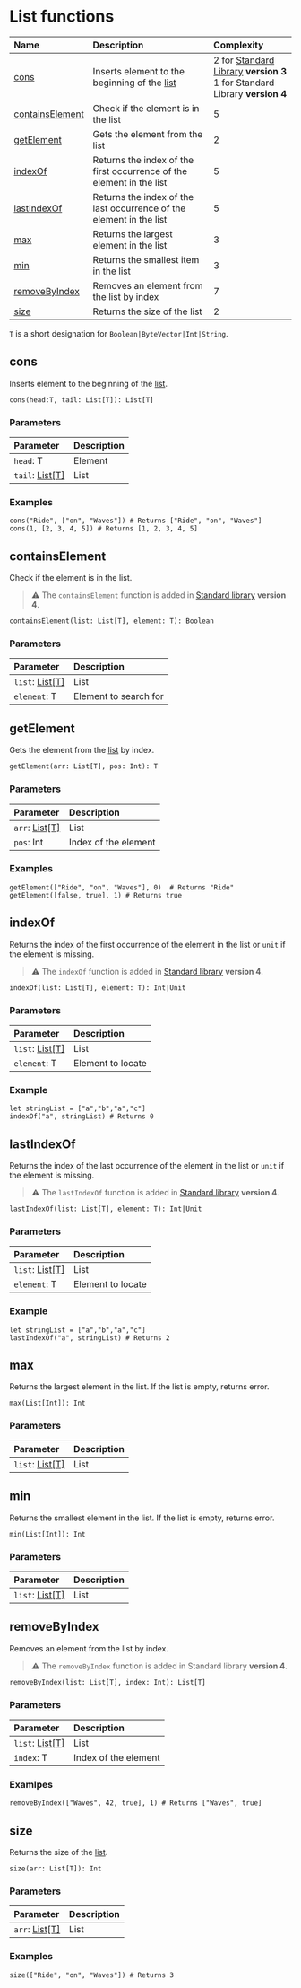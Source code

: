# List functions

| Name | Description | Complexity |
| :--- | :--- | :--- |
| [cons](#cons) | Inserts element to the beginning of the [list](/en/ride/data-types/list) | 2 for [Standard Library](/en/ride/script/standard-library) **version 3**<br>1 for Standard Library **version 4** |
| [containsElement](#containselement)  | Check if the element is in the list | 5 |
| [getElement](#getelement) | Gets the element from the list | 2 |
| [indexOf](#indexof) | Returns the index of the first occurrence of the element in the list | 5 |
| [lastIndexOf](#lastindexof)  | Returns the index of the last occurrence of the element in the list | 5 |
| [max](#max)  | Returns the largest element in the list | 3 |
| [min](#min)  | Returns the smallest item in the list | 3 |
| [removeByIndex](#removebyindex) | Removes an element from the list by index | 7 |
| [size](#size) | Returns the size of the list | 2 |

`T` is a short designation for `Boolean|ByteVector|Int|String`.

## cons

Inserts element to the beginning of the [list](/en/ride/data-types/list).

``` ride
cons(head:T, tail: List[T]): List[T]
```

### Parameters

| Parameter | Description |
| :--- | :--- |
| `head`: T | Element |
| `tail`: [List[T]](/en/ride/data-types/list) | List |

### Examples

```ride
cons("Ride", ["on", "Waves"]) # Returns ["Ride", "on", "Waves"]
cons(1, [2, 3, 4, 5]) # Returns [1, 2, 3, 4, 5]
```

## containsElement

Check if the element is in the list.

> :warning: The `containsElement` function is added in [Standard library](/en/ride/script/standard-library) **version 4**.

```ride
containsElement(list: List[T], element: T): Boolean
```

### Parameters

| Parameter | Description |
| :--- | :--- |
| `list`: [List[T]](/en/ride/data-types/list) | List |
| `element`: T | Element to search for |

## getElement

Gets the element from the [list](/en/ride/data-types/list) by index.

``` ride
getElement(arr: List[T], pos: Int): T
```

### Parameters

| Parameter | Description |
| :--- | :--- |
| `arr`: [List[T]](/en/ride/data-types/list) | List |
| `pos`: Int | Index of the element |

### Examples

```ride
getElement(["Ride", "on", "Waves"], 0)  # Returns "Ride"
getElement([false, true], 1) # Returns true
```

## indexOf

Returns the index of the first occurrence of the element in the list or `unit` if the element is missing.

> :warning: The `indexOf` function is added in [Standard library](/en/ride/script/standard-library) **version 4**.

``` ride
indexOf(list: List[T], element: T): Int|Unit
```

### Parameters

| Parameter | Description |
| :--- | :--- |
| `list`: [List[T]](/en/ride/data-types/list) | List |
| `element`: T | Element to locate |

### Example

```ride
let stringList = ["a","b","a","c"]
indexOf("a", stringList) # Returns 0
```

## lastIndexOf

Returns the index of the last occurrence of the element in the list or `unit` if the element is missing.

> :warning: The `lastIndexOf` function is added in [Standard library](/en/ride/script/standard-library) **version 4**.

``` ride
lastIndexOf(list: List[T], element: T): Int|Unit
```

### Parameters

| Parameter | Description |
| :--- | :--- |
| `list`: [List[T]](/en/ride/data-types/list) | List |
| `element`: T | Element to locate |

### Example

```ride
let stringList = ["a","b","a","c"]
lastIndexOf("a", stringList) # Returns 2
```

## max

Returns the largest element in the list. If the list is empty, returns error.

``` ride
max(List[Int]): Int
```

### Parameters

| Parameter | Description |
| :--- | :--- |
| `list`: [List[T]](/en/ride/data-types/list) | List |

## min

Returns the smallest element in the list. If the list is empty, returns error.

``` ride
min(List[Int]): Int
```

### Parameters

| Parameter | Description |
| :--- | :--- |
| `list`: [List[T]](/en/ride/data-types/list) | List |

## removeByIndex

Removes an element from the list by index.

> :warning: The `removeByIndex` function is added in Standard library **version 4**.

``` ride
removeByIndex(list: List[T], index: Int): List[T]
```

### Parameters

| Parameter | Description |
| :--- | :--- |
| `list`: [List[T]](/en/ride/data-types/list) | List |
| `index`: T | Index of the element |

### Examlpes

```ride
removeByIndex(["Waves", 42, true], 1) # Returns ["Waves", true]
```

## size

Returns the size of the [list](/en/ride/data-types/list).

``` ride
size(arr: List[T]): Int
```

### Parameters

| Parameter | Description |
| :--- | :--- |
| `arr`: [List[T]](/en/ride/data-types/list) | List |

### Examples

```ride
size(["Ride", "on", "Waves"]) # Returns 3
```
